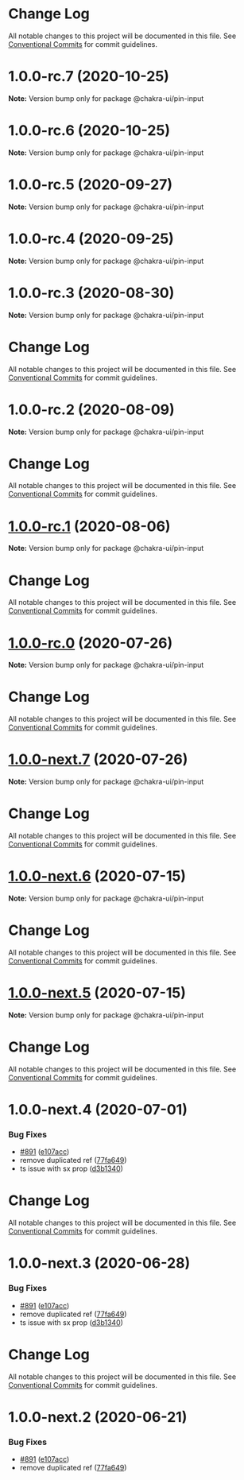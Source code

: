# Change Log

All notable changes to this project will be documented in this file. See
[Conventional Commits](https://conventionalcommits.org) for commit guidelines.

# 1.0.0-rc.7 (2020-10-25)

**Note:** Version bump only for package @chakra-ui/pin-input

# 1.0.0-rc.6 (2020-10-25)

**Note:** Version bump only for package @chakra-ui/pin-input

# 1.0.0-rc.5 (2020-09-27)

**Note:** Version bump only for package @chakra-ui/pin-input

# 1.0.0-rc.4 (2020-09-25)

**Note:** Version bump only for package @chakra-ui/pin-input

# 1.0.0-rc.3 (2020-08-30)

**Note:** Version bump only for package @chakra-ui/pin-input

# Change Log

All notable changes to this project will be documented in this file. See
[Conventional Commits](https://conventionalcommits.org) for commit guidelines.

# 1.0.0-rc.2 (2020-08-09)

**Note:** Version bump only for package @chakra-ui/pin-input

# Change Log

All notable changes to this project will be documented in this file. See
[Conventional Commits](https://conventionalcommits.org) for commit guidelines.

# [1.0.0-rc.1](https://github.com/chakra-ui/chakra-ui/compare/@chakra-ui/pin-input@1.0.0-rc.0...@chakra-ui/pin-input@1.0.0-rc.1) (2020-08-06)

**Note:** Version bump only for package @chakra-ui/pin-input

# Change Log

All notable changes to this project will be documented in this file. See
[Conventional Commits](https://conventionalcommits.org) for commit guidelines.

# [1.0.0-rc.0](https://github.com/chakra-ui/chakra-ui/compare/@chakra-ui/pin-input@1.0.0-next.7...@chakra-ui/pin-input@1.0.0-rc.0) (2020-07-26)

**Note:** Version bump only for package @chakra-ui/pin-input

# Change Log

All notable changes to this project will be documented in this file. See
[Conventional Commits](https://conventionalcommits.org) for commit guidelines.

# [1.0.0-next.7](https://github.com/chakra-ui/chakra-ui/compare/@chakra-ui/pin-input@1.0.0-next.6...@chakra-ui/pin-input@1.0.0-next.7) (2020-07-26)

**Note:** Version bump only for package @chakra-ui/pin-input

# Change Log

All notable changes to this project will be documented in this file. See
[Conventional Commits](https://conventionalcommits.org) for commit guidelines.

# [1.0.0-next.6](https://github.com/chakra-ui/chakra-ui/compare/@chakra-ui/pin-input@1.0.0-next.5...@chakra-ui/pin-input@1.0.0-next.6) (2020-07-15)

**Note:** Version bump only for package @chakra-ui/pin-input

# Change Log

All notable changes to this project will be documented in this file. See
[Conventional Commits](https://conventionalcommits.org) for commit guidelines.

# [1.0.0-next.5](https://github.com/chakra-ui/chakra-ui/compare/@chakra-ui/pin-input@1.0.0-next.4...@chakra-ui/pin-input@1.0.0-next.5) (2020-07-15)

**Note:** Version bump only for package @chakra-ui/pin-input

# Change Log

All notable changes to this project will be documented in this file. See
[Conventional Commits](https://conventionalcommits.org) for commit guidelines.

# 1.0.0-next.4 (2020-07-01)

### Bug Fixes

- [#891](https://github.com/chakra-ui/chakra-ui/issues/891)
  ([e107acc](https://github.com/chakra-ui/chakra-ui/commit/e107acc8487898a965b0d695c1da71f46fc56d5e))
- remove duplicated ref
  ([77fa649](https://github.com/chakra-ui/chakra-ui/commit/77fa6496d59dde9f2ce49a6eee72de46418ade96))
- ts issue with sx prop
  ([d3b1340](https://github.com/chakra-ui/chakra-ui/commit/d3b1340cb255937927b4d4c56ce218141570b951))

# Change Log

All notable changes to this project will be documented in this file. See
[Conventional Commits](https://conventionalcommits.org) for commit guidelines.

# 1.0.0-next.3 (2020-06-28)

### Bug Fixes

- [#891](https://github.com/chakra-ui/chakra-ui/issues/891)
  ([e107acc](https://github.com/chakra-ui/chakra-ui/commit/e107acc8487898a965b0d695c1da71f46fc56d5e))
- remove duplicated ref
  ([77fa649](https://github.com/chakra-ui/chakra-ui/commit/77fa6496d59dde9f2ce49a6eee72de46418ade96))
- ts issue with sx prop
  ([d3b1340](https://github.com/chakra-ui/chakra-ui/commit/d3b1340cb255937927b4d4c56ce218141570b951))

# Change Log

All notable changes to this project will be documented in this file. See
[Conventional Commits](https://conventionalcommits.org) for commit guidelines.

# 1.0.0-next.2 (2020-06-21)

### Bug Fixes

- [#891](https://github.com/chakra-ui/chakra-ui/issues/891)
  ([e107acc](https://github.com/chakra-ui/chakra-ui/commit/e107acc8487898a965b0d695c1da71f46fc56d5e))
- remove duplicated ref
  ([77fa649](https://github.com/chakra-ui/chakra-ui/commit/77fa6496d59dde9f2ce49a6eee72de46418ade96))
